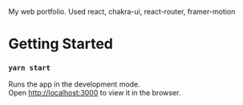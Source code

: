 My web portfolio. Used react, chakra-ui, react-router, framer-motion

# Getting Started

### `yarn start`

Runs the app in the development mode.\
Open [http://localhost:3000](http://localhost:3000) to view it in the browser.
